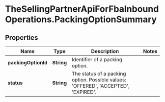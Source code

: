 # TheSellingPartnerApiForFbaInboundOperations.PackingOptionSummary

## Properties

Name | Type | Description | Notes
------------ | ------------- | ------------- | -------------
**packingOptionId** | **String** | Identifier of a packing option. | 
**status** | **String** | The status of a packing option. Possible values: &#39;OFFERED&#39;, &#39;ACCEPTED&#39;, &#39;EXPIRED&#39;. | 



